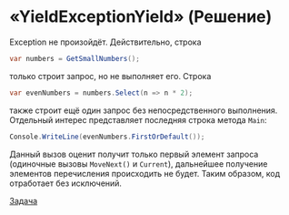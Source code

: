 # «YieldExceptionYield» (Решение)

Exception не произойдёт. Действительно, строка

```cs
var numbers = GetSmallNumbers();
```

только строит запрос, но не выполняет его. Строка

```cs
var evenNumbers = numbers.Select(n => n * 2);
```

также строит ещё один запрос без непосредственного выполнения. Отдельный интерес представляет последняя строка метода `Main`:

```cs
Console.WriteLine(evenNumbers.FirstOrDefault());
```

Данный вызов оценит получит только первый элемент запроса (одиночные вызовы `MoveNext()` и `Current`), дальнейшее получение элементов перечисления происходить не будет. Таким образом, код отработает без исключений.

[Задача](./YieldExceptionYield-P.md)